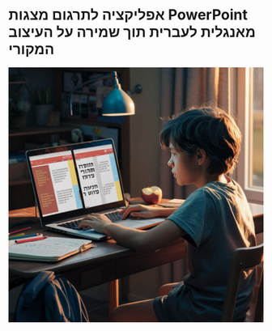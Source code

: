 # אפליקציה לתרגום מצגות PowerPoint מאנגלית לעברית תוך שמירה על העיצוב המקורי

![header image](data/headerImage.jpeg)
